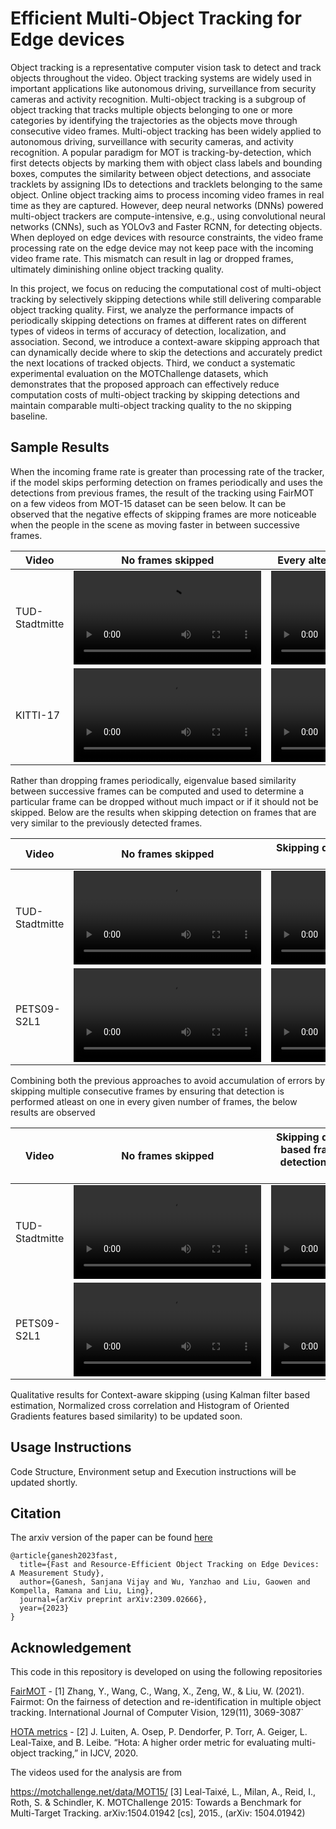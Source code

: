# Efficient Multi-Object Tracking for Edge devices

Object tracking is a representative computer vision task to
detect and track objects throughout the video. Object 
tracking systems are widely used in important applications like autonomous driving, surveillance from 
security cameras and activity recognition. Multi-object tracking is a subgroup of object tracking
that tracks multiple objects belonging to one or more categories by identifying the trajectories as the objects move
through consecutive video frames. Multi-object tracking has
been widely applied to autonomous driving, surveillance with
security cameras, and activity recognition. A popular paradigm
for MOT is tracking-by-detection, which first detects
objects by marking them with object class labels and bounding
boxes, computes the similarity between object detections, and
associate tracklets by assigning IDs to detections and tracklets
belonging to the same object. Online object tracking aims
to process incoming video frames in real time as they are
captured. However, deep neural networks (DNNs) powered
multi-object trackers are compute-intensive, e.g., using convolutional neural networks (CNNs), such as YOLOv3
and Faster RCNN, for detecting objects. When deployed
on edge devices with resource constraints, the video frame
processing rate on the edge device may not keep pace with
the incoming video frame rate. This mismatch can result in lag
or dropped frames, ultimately diminishing online object
tracking quality. 

In this project, we focus on reducing the computational cost
of multi-object tracking by selectively skipping detections
while still delivering comparable object tracking quality. First,
we analyze the performance impacts of periodically skipping
detections on frames at different rates on different types of
videos in terms of accuracy of detection, localization, and
association. Second, we introduce a context-aware skipping
approach that can dynamically decide where to skip the detections and accurately predict the next locations of tracked objects. 
Third, we conduct a systematic experimental evaluation
on the MOTChallenge datasets, which demonstrates
that the proposed approach can effectively reduce computation
costs of multi-object tracking by skipping detections and
maintain comparable multi-object tracking quality to the no
skipping baseline.

## Sample Results
When the incoming frame rate is greater than processing rate of the tracker, if the model skips performing detection on frames periodically and uses the detections from previous frames, the result of the tracking using FairMOT on a few videos from MOT-15 dataset can be seen below. It can be observed that the negative effects of skipping frames are more noticeable when the people in the scene as moving faster in between successive frames.

|Video|No frames skipped | Every alternate frame (1/2) skipped | 2 of every 3 frames skipped|
|-----|------------------|-------------------------------------|----------------------------|
|TUD-Stadtmitte|  <video autoplay src="https://user-images.githubusercontent.com/82513364/195884778-e4bcb9a9-628e-4faf-a411-e7ee73e28834.mp4"> | <video  autoplay  src="https://user-images.githubusercontent.com/82513364/195884805-c675497c-be97-4d44-9b4b-1d0e4d1e087c.mp4">|  <video autoplay src="https://user-images.githubusercontent.com/82513364/195884827-a5f55a6a-807c-4e22-871c-37c9fbebf745.mp4">|
|KITTI-17|  <video src="https://user-images.githubusercontent.com/82513364/195884865-72b13f60-79f4-4c35-b8ea-62020e06558c.mp4"> |  <video src="https://user-images.githubusercontent.com/82513364/195884883-71402b2a-b5ce-43fd-8ce3-b97a70d58f75.mp4"> |  <video src="https://user-images.githubusercontent.com/82513364/195885097-33ea48fe-915f-418b-930a-b9da1e8a5f3d.mp4">|

Rather than dropping frames periodically, eigenvalue based similarity between successive frames can be computed and used to determine a particular frame can be dropped without much impact or if it should not be skipped. Below are the results when skipping detection on frames that are very similar to the previously detected frames.

|Video|No frames skipped | Skipping detection using eigenvalue based similarity |
|-----|------------------|-------------------------------------|
|TUD-Stadtmitte|   <video src="https://user-images.githubusercontent.com/82513364/195884778-e4bcb9a9-628e-4faf-a411-e7ee73e28834.mp4">  | <video src="https://user-images.githubusercontent.com/82513364/195933899-2134e4df-8fdf-48e1-9416-e90444efc5d9.mp4">|
|PETS09-S2L1| <video src="https://user-images.githubusercontent.com/82513364/195932559-951a08ee-d1b8-415f-a6c0-6192da3e4228.mp4"> | <video src="https://user-images.githubusercontent.com/82513364/195932831-185bb5e1-80ae-4d69-b788-56417b1ffcfd.mp4">  |

Combining both the previous approaches to avoid accumulation of errors by skipping multiple consecutive frames by ensuring that detection is performed atleast on one in every given number of frames, the below results are observed

|Video|No frames skipped | Skipping detection using eigenvalue based frame similarity & enforcing detection on atleast one in every 4 frames |
|-----|------------------|-------------------------------------|
|TUD-Stadtmitte|   <video src="https://user-images.githubusercontent.com/82513364/195884778-e4bcb9a9-628e-4faf-a411-e7ee73e28834.mp4">  | <video src="https://user-images.githubusercontent.com/82513364/195933869-d82fa65e-f896-47de-88c0-da04447eb341.mp4">  |
|PETS09-S2L1| <video src="https://user-images.githubusercontent.com/82513364/195932559-951a08ee-d1b8-415f-a6c0-6192da3e4228.mp4">   | <video src="https://user-images.githubusercontent.com/82513364/195932761-88a3993a-a572-4aa1-82fc-b45a09db98ae.mp4">  |


Qualitative results for Context-aware skipping (using Kalman filter based estimation, Normalized cross correlation and Histogram of Oriented Gradients features based similarity) to be updated soon.

## Usage Instructions
Code Structure, Environment setup and Execution instructions will be updated shortly.

## Citation
The arxiv version of the paper can be found [here](https://arxiv.org/abs/2309.02666)
```
@article{ganesh2023fast,
  title={Fast and Resource-Efficient Object Tracking on Edge Devices: A Measurement Study},
  author={Ganesh, Sanjana Vijay and Wu, Yanzhao and Liu, Gaowen and Kompella, Ramana and Liu, Ling},
  journal={arXiv preprint arXiv:2309.02666},
  year={2023}
}
```

## Acknowledgement
This code in this repository is developed on using the following repositories

[FairMOT](https://github.com/ifzhang/FairMOT) - [1] Zhang, Y., Wang, C., Wang, X., Zeng, W., & Liu, W. (2021). Fairmot: On the fairness of detection and re-identification in multiple object tracking. International Journal of Computer Vision, 129(11), 3069-3087`

[HOTA metrics](https://github.com/nekorobov/HOTA-metrics) - [2] J. Luiten, A. Osep, P. Dendorfer, P. Torr, A. Geiger, L. Leal-Taixe, and B. Leibe. “Hota: A higher order metric for evaluating multi-object tracking,” in IJCV, 2020.


The videos used for the analysis are from 

https://motchallenge.net/data/MOT15/
[3] Leal-Taixé, L., Milan, A., Reid, I., Roth, S. & Schindler, K. MOTChallenge 2015: Towards a Benchmark for Multi-Target Tracking. arXiv:1504.01942 [cs], 2015., (arXiv: 1504.01942)
